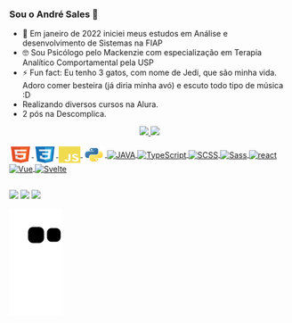 ### Sou o André Sales 👋

- 🌱 Em janeiro de 2022 iniciei meus estudos em Análise e desenvolvimento de Sistemas na FIAP
- 🤓 Sou Psicólogo pelo Mackenzie com especialização em Terapia Analítico Comportamental pela USP
- ⚡ Fun fact: Eu tenho 3 gatos, com nome de Jedi, que são minha vida. Adoro comer besteira (já diria minha avó) e escuto todo tipo de música :D
- Realizando diversos cursos na Alura.
- 2 pós na Descomplica.

<div align="center">
  <a href="https://github.com/asalesg">
  <img height="180em" src="https://github-readme-stats.vercel.app/api?username=asalesg&show_icons=true&theme=midnight-purple"/>
  <img height="180em" src="https://github-readme-stats.vercel.app/api/top-langs/?username=asalesg&layout=compact&langs_count=8&theme=midnight-purple"/>
</div>

</div>
  <div style="display: inline_block"><br>
  <img align="center" alt="HTML" height="30" width="40" src="https://raw.githubusercontent.com/devicons/devicon/master/icons/html5/html5-original.svg">
  <img align="center" alt="CSS" height="30" width="40" src="https://raw.githubusercontent.com/devicons/devicon/master/icons/css3/css3-original.svg">
  <img align="center" alt="Js" height="30" width="40" src="https://raw.githubusercontent.com/devicons/devicon/master/icons/javascript/javascript-plain.svg">
  <img align="center" alt="Python" height="30" width="40" src="https://raw.githubusercontent.com/devicons/devicon/master/icons/python/python-original.svg">
  <img align="center" alt="JAVA" height="30" width="40" src="https://cdn-icons-png.flaticon.com/512/226/226777.png">
  <img align="center" alt="TypeScript" height="30" width="30" src="https://cdn-icons-png.flaticon.com/512/5968/5968381.png">
  <img align="center" alt="SCSS" height="30" width="30" src="https://cdn-icons-png.flaticon.com/512/5968/5968358.png">
  <img align="center" alt="Sass" height="30" width="30" src="https://cdn-icons-png.flaticon.com/512/919/919831.png">
  <img align="center" alt="react" height="30" width="30" src="https://cdn-icons-png.flaticon.com/512/1126/1126012.png">
  <img align="center" alt="Vue" height="30" width="30" src="https://cdn.jsdelivr.net/gh/devicons/devicon/icons/vuejs/vuejs-original.svg">
  <img align="center" alt="Svelte" height="30" width="30" src="https://cdn.jsdelivr.net/gh/devicons/devicon/icons/svelte/svelte-original.svg">

</div>
  
  ##
  
  <div> 
  <a href="https://instagram.com/asalesg" target="_blank"><img src="https://img.shields.io/badge/-Instagram-%23E4405F?style=for-the-badge&logo=instagram&logoColor=white" target="_blank"></a>
  <a href = "mailto:asalesg@gmail.com"><img src="https://img.shields.io/badge/-Gmail-%23333?style=for-the-badge&logo=gmail&logoColor=white" target="_blank"></a>
  <a href="https://www.linkedin.com/in/asalesg/" target="_blank"><img src="https://img.shields.io/badge/-LinkedIn-%230077B5?style=for-the-badge&logo=linkedin&logoColor=white" target="_blank"></a> 
  
  ![Snake animation](https://github.com/asalesg/asalesg/blob/output/github-contribution-grid-snake.svg)
